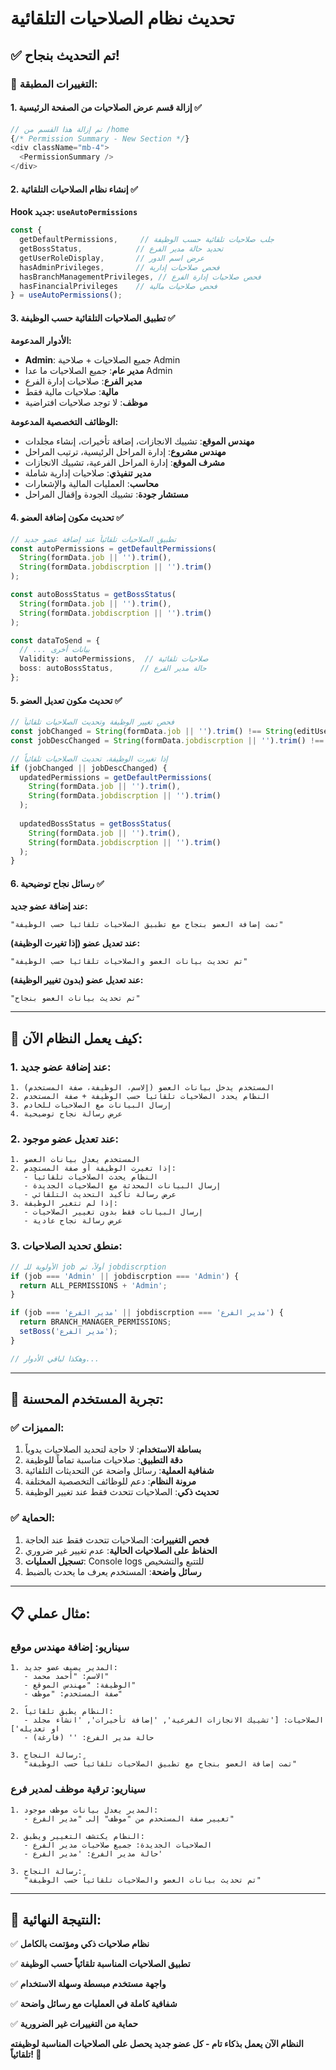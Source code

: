 # تحديث نظام الصلاحيات التلقائية

## ✅ **تم التحديث بنجاح!**

### 🎯 **التغييرات المطبقة:**

#### **1. إزالة قسم عرض الصلاحيات من الصفحة الرئيسية ✅**
```typescript
// تم إزالة هذا القسم من /home
{/* Permission Summary - New Section */}
<div className="mb-4">
  <PermissionSummary />
</div>
```

#### **2. إنشاء نظام الصلاحيات التلقائية ✅**

**Hook جديد: `useAutoPermissions`**
```typescript
const { 
  getDefaultPermissions,     // جلب صلاحيات تلقائية حسب الوظيفة
  getBossStatus,            // تحديد حالة مدير الفرع
  getUserRoleDisplay,       // عرض اسم الدور
  hasAdminPrivileges,       // فحص صلاحيات إدارية
  hasBranchManagementPrivileges, // فحص صلاحيات إدارة الفرع
  hasFinancialPrivileges    // فحص صلاحيات مالية
} = useAutoPermissions();
```

#### **3. تطبيق الصلاحيات التلقائية حسب الوظيفة ✅**

**الأدوار المدعومة:**
- **Admin**: جميع الصلاحيات + صلاحية Admin
- **مدير عام**: جميع الصلاحيات ما عدا Admin
- **مدير الفرع**: صلاحيات إدارة الفرع
- **مالية**: صلاحيات مالية فقط
- **موظف**: لا توجد صلاحيات افتراضية

**الوظائف التخصصية المدعومة:**
- **مهندس الموقع**: تشييك الانجازات، إضافة تأخيرات، إنشاء مجلدات
- **مهندس مشروع**: إدارة المراحل الرئيسية، ترتيب المراحل
- **مشرف الموقع**: إدارة المراحل الفرعية، تشييك الانجازات
- **مدير تنفيذي**: صلاحيات إدارية شاملة
- **محاسب**: العمليات المالية والإشعارات
- **مستشار جودة**: تشييك الجودة وإقفال المراحل

#### **4. تحديث مكون إضافة العضو ✅**

```typescript
// تطبيق الصلاحيات تلقائياً عند إضافة عضو جديد
const autoPermissions = getDefaultPermissions(
  String(formData.job || '').trim(),
  String(formData.jobdiscrption || '').trim()
);

const autoBossStatus = getBossStatus(
  String(formData.job || '').trim(),
  String(formData.jobdiscrption || '').trim()
);

const dataToSend = {
  // ... بيانات أخرى
  Validity: autoPermissions,  // صلاحيات تلقائية
  boss: autoBossStatus,      // حالة مدير الفرع
};
```

#### **5. تحديث مكون تعديل العضو ✅**

```typescript
// فحص تغيير الوظيفة وتحديث الصلاحيات تلقائياً
const jobChanged = String(formData.job || '').trim() !== String(editUser.job || '').trim();
const jobDescChanged = String(formData.jobdiscrption || '').trim() !== String(editUser.jobdiscrption || '').trim();

// إذا تغيرت الوظيفة، تحديث الصلاحيات تلقائياً
if (jobChanged || jobDescChanged) {
  updatedPermissions = getDefaultPermissions(
    String(formData.job || '').trim(),
    String(formData.jobdiscrption || '').trim()
  );
  
  updatedBossStatus = getBossStatus(
    String(formData.job || '').trim(),
    String(formData.jobdiscrption || '').trim()
  );
}
```

#### **6. رسائل نجاح توضيحية ✅**

**عند إضافة عضو جديد:**
```
"تمت إضافة العضو بنجاح مع تطبيق الصلاحيات تلقائياً حسب الوظيفة"
```

**عند تعديل عضو (إذا تغيرت الوظيفة):**
```
"تم تحديث بيانات العضو والصلاحيات تلقائياً حسب الوظيفة"
```

**عند تعديل عضو (بدون تغيير الوظيفة):**
```
"تم تحديث بيانات العضو بنجاح"
```

---

## 🔄 **كيف يعمل النظام الآن:**

### **1. عند إضافة عضو جديد:**
```
1. المستخدم يدخل بيانات العضو (الاسم، الوظيفة، صفة المستخدم)
2. النظام يحدد الصلاحيات تلقائياً حسب الوظيفة + صفة المستخدم
3. إرسال البيانات مع الصلاحيات للخادم
4. عرض رسالة نجاح توضيحية
```

### **2. عند تعديل عضو موجود:**
```
1. المستخدم يعدل بيانات العضو
2. إذا تغيرت الوظيفة أو صفة المستخدم:
   - النظام يحدث الصلاحيات تلقائياً
   - إرسال البيانات المحدثة مع الصلاحيات الجديدة
   - عرض رسالة تأكيد التحديث التلقائي
3. إذا لم تتغير الوظيفة:
   - إرسال البيانات فقط بدون تغيير الصلاحيات
   - عرض رسالة نجاح عادية
```

### **3. منطق تحديد الصلاحيات:**
```typescript
// الأولوية للـ job أولاً، ثم jobdiscrption
if (job === 'Admin' || jobdiscrption === 'Admin') {
  return ALL_PERMISSIONS + 'Admin';
}

if (job === 'مدير الفرع' || jobdiscrption === 'مدير الفرع') {
  return BRANCH_MANAGER_PERMISSIONS;
  setBoss('مدير الفرع');
}

// وهكذا لباقي الأدوار...
```

---

## 🎨 **تجربة المستخدم المحسنة:**

### **✅ المميزات:**
1. **بساطة الاستخدام**: لا حاجة لتحديد الصلاحيات يدوياً
2. **دقة التطبيق**: صلاحيات مناسبة تماماً للوظيفة
3. **شفافية العملية**: رسائل واضحة عن التحديثات التلقائية
4. **مرونة النظام**: دعم للوظائف التخصصية المختلفة
5. **تحديث ذكي**: الصلاحيات تتحدث فقط عند تغيير الوظيفة

### **✅ الحماية:**
1. **فحص التغييرات**: الصلاحيات تتحدث فقط عند الحاجة
2. **الحفاظ على الصلاحيات الحالية**: عدم تغيير غير ضروري
3. **تسجيل العمليات**: Console logs للتتبع والتشخيص
4. **رسائل واضحة**: المستخدم يعرف ما يحدث بالضبط

---

## 📋 **مثال عملي:**

### **سيناريو: إضافة مهندس موقع**
```
1. المدير يضيف عضو جديد:
   - الاسم: "أحمد محمد"
   - الوظيفة: "مهندس الموقع"
   - صفة المستخدم: "موظف"

2. النظام يطبق تلقائياً:
   - الصلاحيات: ['تشييك الانجازات الفرعية', 'إضافة تأخيرات', 'انشاء مجلد او تعديله']
   - حالة مدير الفرع: '' (فارغة)

3. رسالة النجاح:
   "تمت إضافة العضو بنجاح مع تطبيق الصلاحيات تلقائياً حسب الوظيفة"
```

### **سيناريو: ترقية موظف لمدير فرع**
```
1. المدير يعدل بيانات موظف موجود:
   - تغيير صفة المستخدم من "موظف" إلى "مدير الفرع"

2. النظام يكتشف التغيير ويطبق:
   - الصلاحيات الجديدة: جميع صلاحيات مدير الفرع
   - حالة مدير الفرع: 'مدير الفرع'

3. رسالة النجاح:
   "تم تحديث بيانات العضو والصلاحيات تلقائياً حسب الوظيفة"
```

---

## 🎉 **النتيجة النهائية:**

✅ **نظام صلاحيات ذكي ومؤتمت بالكامل**

✅ **تطبيق الصلاحيات المناسبة تلقائياً حسب الوظيفة**

✅ **واجهة مستخدم مبسطة وسهلة الاستخدام**

✅ **شفافية كاملة في العمليات مع رسائل واضحة**

✅ **حماية من التغييرات غير الضرورية**

**النظام الآن يعمل بذكاء تام - كل عضو جديد يحصل على الصلاحيات المناسبة لوظيفته تلقائياً! 🚀**
